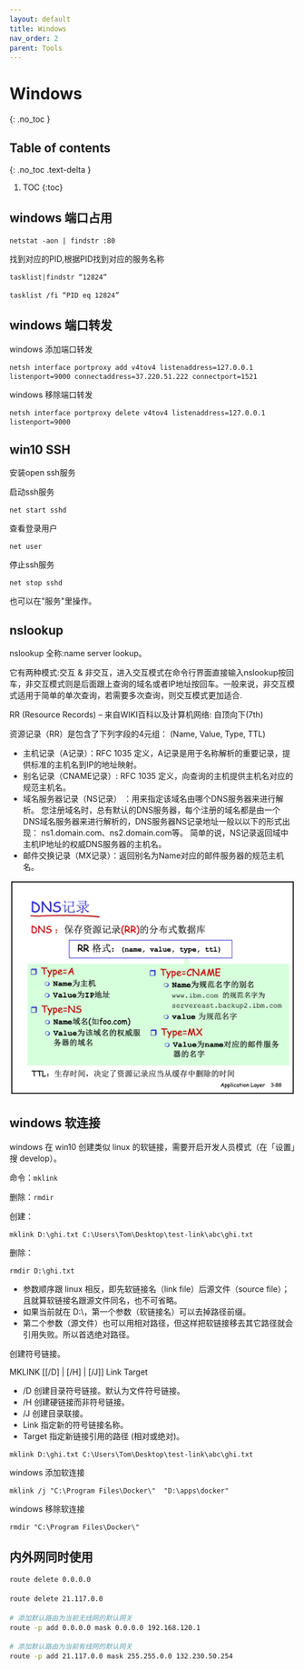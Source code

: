 ```yaml
---
layout: default
title: Windows
nav_order: 2
parent: Tools
---
```


# Windows
{: .no_toc }

## Table of contents
{: .no_toc .text-delta }

1. TOC
{:toc}


## windows 端口占用

```text
netstat -aon | findstr :80
```

找到对应的PID,根据PID找到对应的服务名称

```text
tasklist|findstr “12824”

tasklist /fi “PID eq 12824”
```

## windows 端口转发

windows 添加端口转发
```text
netsh interface portproxy add v4tov4 listenaddress=127.0.0.1 listenport=9000 connectaddress=37.220.51.222 connectport=1521
```

windows 移除端口转发

```text
netsh interface portproxy delete v4tov4 listenaddress=127.0.0.1 listenport=9000
```

## win10 SSH

安装open ssh服务

启动ssh服务

```
net start sshd
```

查看登录用户
```
net user
```

停止ssh服务

```
net stop sshd
```
也可以在"服务"里操作。


## nslookup

nslookup 全称:name server lookup。

它有两种模式:交互 & 非交互，进入交互模式在命令行界面直接输入nslookup按回车，非交互模式则是后面跟上查询的域名或者IP地址按回车。一般来说，非交互模式适用于简单的单次查询，若需要多次查询，则交互模式更加适合.

RR (Resource Records) – 来自WIKI百科以及计算机网络: 自顶向下(7th)

资源记录（RR）是包含了下列字段的4元组：
(Name, Value, Type, TTL)

- 主机记录（A记录）：RFC 1035 定义，A记录是用于名称解析的重要记录，提供标准的主机名到IP的地址映射。
- 别名记录（CNAME记录）: RFC 1035 定义，向查询的主机提供主机名对应的规范主机名。
- 域名服务器记录（NS记录） ：用来指定该域名由哪个DNS服务器来进行解析。 您注册域名时，总有默认的DNS服务器，每个注册的域名都是由一个DNS域名服务器来进行解析的，DNS服务器NS记录地址一般以以下的形式出现： ns1.domain.com、ns2.domain.com等。 简单的说，NS记录返回域中主机IP地址的权威DNS服务器的主机名。
- 邮件交换记录（MX记录）：返回别名为Name对应的邮件服务器的规范主机名。

![Resource Records](../Assets/images/resource_records.png)


## windows 软连接

windows 在 win10 创建类似 linux 的软链接，需要开启开发人员模式（在「设置」搜 develop）。

命令：`mklink`

删除：`rmdir`

创建：
```
mklink D:\ghi.txt C:\Users\Tom\Desktop\test-link\abc\ghi.txt
```

删除：

```
rmdir D:\ghi.txt 
```

- 参数顺序跟 linux 相反，即先软链接名（link file）后源文件（source file）；且就算软链接名跟源文件同名，也不可省略。
- 如果当前就在 D:\，第一个参数（软链接名）可以去掉路径前缀。
- 第二个参数（源文件）也可以用相对路径，但这样把软链接移去其它路径就会引用失败。所以首选绝对路径。

创建符号链接。

MKLINK [[/D] | [/H] | [/J]] Link Target

-    /D      创建目录符号链接。默认为文件符号链接。
-    /H      创建硬链接而非符号链接。
-    /J      创建目录联接。
-    Link    指定新的符号链接名称。
-    Target  指定新链接引用的路径
            (相对或绝对)。
            
```text
mklink D:\ghi.txt C:\Users\Tom\Desktop\test-link\abc\ghi.txt
```

windows 添加软连接

```text
mklink /j "C:\Program Files\Docker\"  "D:\apps\docker"
```
windows 移除软连接

```text
rmdir "C:\Program Files\Docker\"
```


## 内外网同时使用


```bash
route delete 0.0.0.0 

route delete 21.117.0.0

# 添加默认路由为当前无线网的默认网关
route -p add 0.0.0.0 mask 0.0.0.0 192.168.120.1

# 添加默认路由为当前有线网的默认网关
route -p add 21.117.0.0 mask 255.255.0.0 132.230.50.254
```